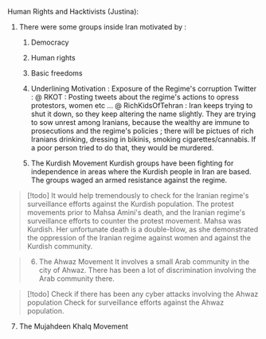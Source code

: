   


Human Rights and Hacktivists (Justina): 

1. There were some groups inside Iran motivated by : 
	1. Democracy 
	2. Human rights
	3. Basic freedoms
	4. Underlining Motivation : Exposure of the Regime's corruption 
			Twitter :
				@ RKOT : Posting tweets about the regime's actions to opress protestors, women etc ...
				@ RichKidsOfTehran : Iran keeps trying to shut it down, so they keep altering the name slightly. They are trying to sow unrest among Iranians, because the wealthy are immune to prosecutions and the regime's policies ; there will be pictues of rich Iranians drinking, dressing in bikinis, smoking cigarettes/cannabis. If a poor person tried to do that, they would be murdered.

	 5. The Kurdish Movement
				Kurdish groups have been fighting for independence in areas where the Kurdish people in Iran are based. The groups waged an armed resistance against the regime.








> [!todo] 
 It would help tremendously to check for the Iranian regime's surveillance efforts against the Kurdish population.
>The protest movements prior to Mahsa Amini's death, and the Iranian regime's surveillance efforts to counter the protest movement.  Mahsa was Kurdish. Her unfortunate death is a double-blow, as she demonstrated the oppression of the Iranian regime against women and against the Kurdish community. 





>	6. The Ahwaz Movement
>						It involves a small Arab community in the city of Ahwaz. There has been a lot of discrimination involving the Arab community there.

> [!todo] 
> Check if there has been any cyber attacks involving the Ahwaz population
> Check for surveillance efforts against the Ahwaz population. 
> 


7. The Mujahdeen Khalq Movement


